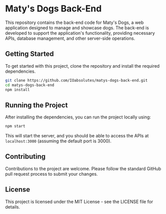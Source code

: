 # Maty's Dogs Back-End

This repository contains the back-end code for Maty's Dogs, a web application designed to manage and showcase dogs. The back-end is developed to support the application's functionality, providing necessary APIs, database management, and other server-side operations.

## Getting Started

To get started with this project, clone the repository and install the required dependencies.

```bash
git clone https://github.com/IOabsolutes/matys-dogs-back-end.git
cd matys-dogs-back-end
npm install
```

## Running the Project

After installing the dependencies, you can run the project locally using:

```bash
npm start
```

This will start the server, and you should be able to access the APIs at `localhost:3000` (assuming the default port is 3000).

## Contributing

Contributions to the project are welcome. Please follow the standard GitHub pull request process to submit your changes.

## License

This project is licensed under the MIT License - see the LICENSE file for details.